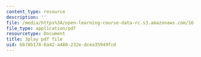 ```yaml
---
content_type: resource
description: ''
file: /media/https%3A/open-learning-course-data-rc.s3.amazonaws.com/16-660j-introduction-to-lean-six-sigma-methods-january-iap-2012/bb78b1786a42a480232edcea35949fcd_pfZ6CTEPc9s.pdf
file_type: application/pdf
resourcetype: Document
title: 3play pdf file
uid: bb78b178-6a42-a480-232e-dcea35949fcd
---
```

